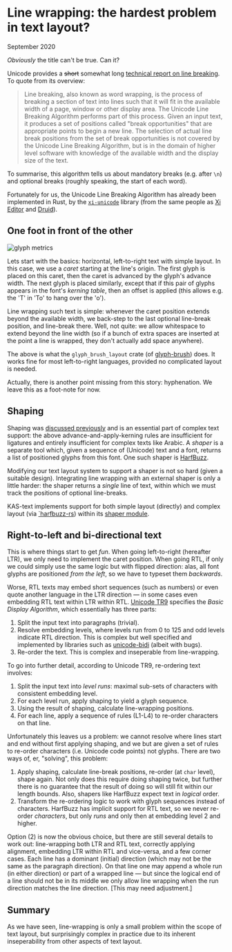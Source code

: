 Line wrapping: the hardest problem in text layout?
===============================

September 2020

*Obviously* the title can't be true. Can it?

Unicode provides a ~~short~~ somewhat long [technical report on line breaking](https://www.unicode.org/reports/tr14/).
To quote from its overview:

> Line breaking, also known as word wrapping, is the process of breaking a section of text into lines such that it will fit in the available width of a page, window or other display area. The Unicode Line Breaking Algorithm performs part of this process. Given an input text, it produces a set of positions called "break opportunities" that are appropriate points to begin a new line. The selection of actual line break positions from the set of break opportunities is not covered by the Unicode Line Breaking Algorithm, but is in the domain of higher level software with knowledge of the available width and the display size of the text.

To summarise, this algorithm tells us about mandatory breaks (e.g. after `\n`)
and optional breaks (roughly speaking, the start of each word).

Fortunately for us, the Unicode Line Breaking Algorithm has already been
implemented in Rust, by the [`xi-unicode`](https://docs.rs/xi-unicode/0.2.1/xi_unicode/)
library (from the same people as [Xi Editor](https://github.com/xi-editor/xi-editor)
and [Druid](https://github.com/linebender/druid)).


## One foot in front of the other

![glyph metrics](https://www.freetype.org/freetype2/docs/glyphs/metrics.png)

Lets start with the basics: horizontal, left-to-right text with simple layout.
In this case, we use a *caret* starting at the line's origin. The first glyph is
placed on this caret, then the caret is advanced by the glyph's advance width.
The next glyph is placed similarly, except that if this pair of glyphs appears
in the font's *kerning table*, then an offset is applied (this allows e.g. the
'T' in 'To' to hang over the 'o').

Line wrapping such text is simple: whenever the caret position extends beyond
the available width, we back-step to the last optional line-break position, and
line-break there. Well, not quite: we allow whitespace to extend beyond the
line width (so if a bunch of extra spaces are inserted at the point a line is
wrapped, they don't actually add space anywhere).

The above is what the `glyph_brush_layout` crate (of
[glyph-brush](https://github.com/alexheretic/glyph-brush)) does. It works fine
for most left-to-right languages, provided no complicated layout is needed.

Actually, there is another point missing from this story: hyphenation.
We leave this as a foot-note for now.


## Shaping

Shaping was [discussed previously](why-kas-text.md#shaping) and is an essential
part of complex text support: the above advance-and-apply-kerning rules are
insufficient for ligatures and entirely insufficient for complex texts like Arabic.
A *shaper* is a separate tool which, given a sequence of
(Unicode) text and a font, returns a list of positioned glyphs from this font.
One such shaper is [HarfBuzz](https://harfbuzz.github.io/).

Modifying our text layout system to support a shaper is not so hard (given a
suitable design). Integrating line wrapping with an external shaper is only a
little harder: the shaper returns a *single* line of text, within which we must
track the positions of optional line-breaks.

KAS-text implements support for both simple layout (directly) and complex layout
(via [`harfbuzz-rs](https://docs.rs/harfbuzz-rs)) within its
[shaper module](https://github.com/kas-gui/kas-text/blob/master/src/shaper.rs).


## Right-to-left and bi-directional text

This is where things start to get *fun*. When going left-to-right (hereafter
LTR), we only need to implement the caret position. When going RTL, if only we
could simply use the same logic but with flipped direction: alas, all font
glyphs are positioned *from the left*, so we have to typeset them *backwards*.

Worse, RTL texts may embed short sequences (such as numbers) or even quote
another language in the LTR direction — in some cases even embedding RTL text
within LTR within RTL. [Unicode TR9](https://www.unicode.org/reports/tr9/)
specifies the *Basic Display Algorithm*, which essentially has three parts:

1.  Split the input text into paragraphs (trivial).
2.  Resolve embedding levels, where levels run from 0 to 125 and odd levels
    indicate RTL direction. This is complex but well specified and implemented
    by libraries such as [unicode-bidi](http://docs.rs/unicode-bidi) (albeit
    with bugs).
3.  Re-order the text. This is complex and inseperable from line-wrapping.

To go into further detail, according to Unicode TR9, re-ordering text involves:

1.  Split the input text into *level runs*: maximal sub-sets of characters with
    consistent embedding level.
2.  For each level run, apply shaping to yield a glyph sequence.
3.  Using the result of shaping, calculate line-wrapping positions.
4.  For each line, apply a sequence of rules (L1-L4) to re-order
    characters on that line.

Unfortunately this leaves us a problem: we cannot resolve where lines start and
end without first applying shaping, and we but are given a set of rules to
re-order characters (i.e. Unicode code points) not glyphs. There are two ways
of, er, "solving", this problem:

1.  Apply shaping, calculate line-break positions, re-order (at `char` level),
    shape again. Not only does this require doing shaping twice, but further
    there is no guarantee that the result of doing so will still fit within our
    length bounds. Also, shapers like HarfBuzz expect text in *logical* order.
2.  Transform the re-ordering logic to work with glyph sequences instead of
    characters. HarfBuzz has implicit support for RTL text, so we never re-order
    *characters*, but only *runs* and only then at embedding level 2 and higher.

Option (2) is now the obvious choice, but there are still several details to
work out: line-wrapping both LTR and RTL text, correctly applying alignment,
embedding LTR within RTL and vice-versa, and a few corner cases. Each line has
a dominant (initial) direction (which may not be the same as the paragraph
direction). On that line one may append a whole run (in either direction) or
part of a wrapped line — but since the logical end of a line should not be in
its middle we only allow line wrapping when the run direction matches the line
direction. [This may need adjustment.]


## Summary

As we have seen, line-wrapping is only a small problem within the scope of text
layout, but surprisingly complex in practice due to its inherent
inseperability from other aspects of text layout.
